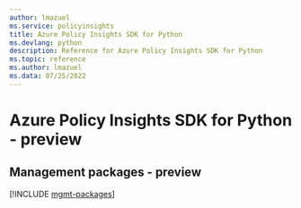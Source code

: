 ```yaml
---
author: lmazuel
ms.service: policyinsights
title: Azure Policy Insights SDK for Python
ms.devlang: python
description: Reference for Azure Policy Insights SDK for Python
ms.topic: reference
ms.author: lmazuel
ms.data: 07/25/2022
---
```

# Azure Policy Insights SDK for Python - preview

## Management packages - preview
[!INCLUDE [mgmt-packages](policy-insights-mgmt-index.md)]